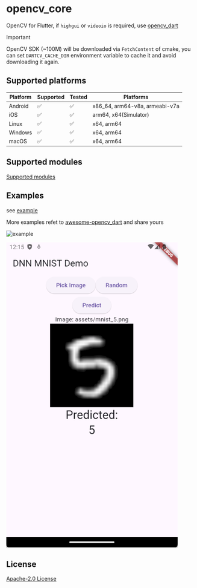 # opencv_core

OpenCV for Flutter, if `highgui` or `videoio` is required, use [opencv_dart](https://pub.dev/packages/opencv_dart)

> [!IMPORTANT]
>
> OpenCV SDK (~100M) will be downloaded via `FetchContent` of cmake, you can
> set `DARTCV_CACHE_DIR` environment variable to cache it and avoid downloading it again.

## Supported platforms

| Platform | Supported          | Tested             | Platforms                      |
| -------- | ------------------ | ------------------ | ------------------------------ |
| Android  | :white_check_mark: | :white_check_mark: | x86_64, arm64-v8a, armeabi-v7a |
| iOS      | :white_check_mark: | :white_check_mark: | arm64, x64(Simulator)          |
| Linux    | :white_check_mark: | :white_check_mark: | x64, arm64                     |
| Windows  | :white_check_mark: | :white_check_mark: | x64, arm64                     |
| macOS    | :white_check_mark: | :white_check_mark: | x64, arm64                     |

## Supported modules

[Supported modules](https://github.com/rainyl/opencv_dart?tab=readme-ov-file#status)

## Examples

see [example](https://github.com/rainyl/opencv_dart/tree/main/example)

More examples refet to [awesome-opencv_dart](https://github.com/rainyl/awesome-opencv_dart) and share yours

![example](https://raw.githubusercontent.com/rainyl/opencv_dart/main/images/example.png)

![DNN MNIST](https://raw.githubusercontent.com/rainyl/awesome-opencv_dart/refs/heads/main/examples/dnn_mnist/images/screenshot.png)

## License

[Apache-2.0 License](LICENSE)
